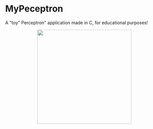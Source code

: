 # MyPeceptron
A "toy" Perceptron" application made in C, for educational purposes!
<p align="center">
  <img height="300" src="https://i.imgur.com/xPR2kpo.gif">
</p>
